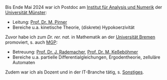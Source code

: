 Bis Ende Mai 2024 war ich Postdoc am <a href="https://www.uni-muenster.de/AMM/institute.shtml">Institut für Analysis und Numerik</a> der <a href="https://www.uni-muenster.de/de/">Universität Münster</a>:
<ul>
<li>Leitung: <a href="https://www.uni-muenster.de/AMM/Pirner/index.shtml">Prof. Dr. M. Pirner</a></li>
<li>Bereiche u.a. kinetische Theorie, (diskrete) Hypokoerzivität
</ul> 
Zuvor habe ich zum <i>Dr. rer. nat.</i> in Mathematik an der <a href="https://www.uni-bremen.de/">Universität Bremen</a> promoviert, s. auch <a href="https://www.mathgenealogy.org/id.php?id=277103">MGP</a>:
<ul>
<li>Betreuung: <a href="https://www.math.uni-hamburg.de/forschung/bereiche/am/ang-dynamische-systeme/personen/rademacher-jens.html">Prof. Dr. J. Rademacher</a>, <a href="https://www.uni-bremen.de/dynsys/members/prof-dr-marc-kesseboehmer">Prof. Dr. M. Keßeböhmer</a></li>
<li>Bereiche u.a. partielle Differentialgleichungen, Ergodentheorie, zelluläre Automaten
</ul>
Zudem war ich als Dozent und in der IT-Branche tätig, s. <a href="https://www.dulbrich.de/#Sonstiges">Sonstiges</a>.







 






